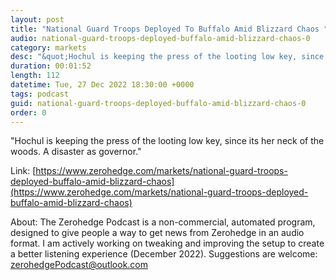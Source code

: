```yaml
---
layout: post
title: "National Guard Troops Deployed To Buffalo Amid Blizzard Chaos "
audio: national-guard-troops-deployed-buffalo-amid-blizzard-chaos-0
category: markets
desc: "&quot;Hochul is keeping the press of the looting low key, since its her neck of the woods. A disaster as governor.&quot; "
duration: 00:01:52
length: 112
datetime: Tue, 27 Dec 2022 18:30:00 +0000
tags: podcast
guid: national-guard-troops-deployed-buffalo-amid-blizzard-chaos-0
order: 0
---
```

&quot;Hochul is keeping the press of the looting low key, since its her neck of the woods. A disaster as governor.&quot; 

Link: [https://www.zerohedge.com/markets/national-guard-troops-deployed-buffalo-amid-blizzard-chaos](https://www.zerohedge.com/markets/national-guard-troops-deployed-buffalo-amid-blizzard-chaos)

About: The Zerohedge Podcast is a non-commercial, automated program, designed to give people a way to get news from Zerohedge in an audio format.  I am actively working on tweaking and improving the setup to create a better listening experience (December 2022).  Suggestions are welcome: [zerohedgePodcast@outlook.com](mailto:zerohedgePodcast@outlook.com)